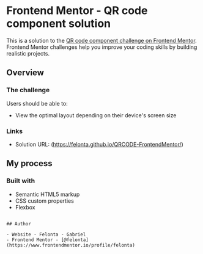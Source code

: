 # Frontend Mentor - QR code component solution

This is a solution to the [QR code component challenge on Frontend Mentor](https://www.frontendmentor.io/challenges/qr-code-component-iux_sIO_H). Frontend Mentor challenges help you improve your coding skills by building realistic projects. 


## Overview

### The challenge

Users should be able to:

- View the optimal layout depending on their device's screen size
### Links

- Solution URL: (https://felonta.github.io/QRCODE-FrontendMentor/)

## My process

### Built with

- Semantic HTML5 markup
- CSS custom properties
- Flexbox


```

## Author

- Website - Felonta - Gabriel
- Frontend Mentor - [@felonta](https://www.frontendmentor.io/profile/felonta)
